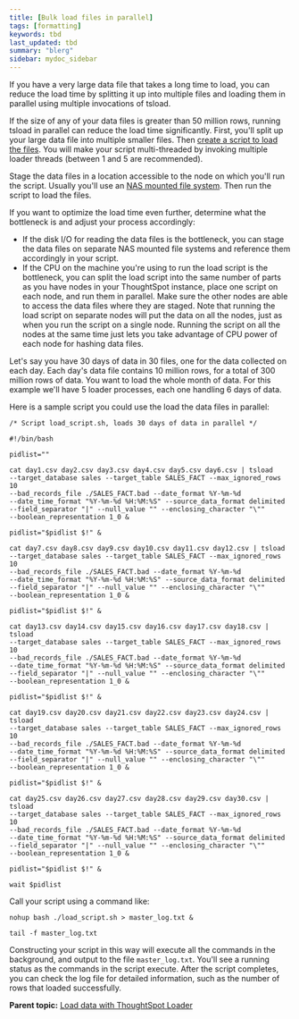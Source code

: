 ```yaml
---
title: [Bulk load files in parallel]
tags: [formatting]
keywords: tbd
last_updated: tbd
summary: "blerg"
sidebar: mydoc_sidebar
---
```

If you have a very large data file that takes a long time to load, you can reduce the load time by splitting it up into multiple files and loading them in parallel using multiple invocations of tsload.

If the size of any of your data files is greater than 50 million rows, running tsload in parallel can reduce the load time significantly. First, you'll split up your large data file into multiple smaller files. Then [create a script to load the files](load_with_script.html#). You will make your script multi-threaded by invoking multiple loader threads \(between 1 and 5 are recommended\).

Stage the data files in a location accessible to the node on which you'll run the script. Usually you'll use an [NAS mounted file system](../setup/NAS_mount.html#). Then run the script to load the files.

If you want to optimize the load time even further, determine what the bottleneck is and adjust your process accordingly:

-   If the disk I/O for reading the data files is the bottleneck, you can stage the data files on separate NAS mounted file systems and reference them accordingly in your script.
-   If the CPU on the machine you're using to run the load script is the bottleneck, you can split the load script into the same number of parts as you have nodes in your ThoughtSpot instance, place one script on each node, and run them in parallel. Make sure the other nodes are able to access the data files where they are staged. Note that running the load script on separate nodes will put the data on all the nodes, just as when you run the script on a single node. Running the script on all the nodes at the same time just lets you take advantage of CPU power of each node for hashing data files.

Let's say you have 30 days of data in 30 files, one for the data collected on each day. Each day's data file contains 10 million rows, for a total of 300 million rows of data. You want to load the whole month of data. For this example we'll have 5 loader processes, each one handling 6 days of data.

Here is a sample script you could use the load the data files in parallel:

```
/* Script load_script.sh, loads 30 days of data in parallel */

#!/bin/bash

pidlist=""

cat day1.csv day2.csv day3.csv day4.csv day5.csv day6.csv | tsload  
--target_database sales --target_table SALES_FACT --max_ignored_rows 10
--bad_records_file ./SALES_FACT.bad --date_format %Y-%m-%d
--date_time_format "%Y-%m-%d %H:%M:%S" --source_data_format delimited
--field_separator "|" --null_value "" --enclosing_character "\""
--boolean_representation 1_0 &

pidlist="$pidlist $!" &

cat day7.csv day8.csv day9.csv day10.csv day11.csv day12.csv | tsload  
--target_database sales --target_table SALES_FACT --max_ignored_rows 10
--bad_records_file ./SALES_FACT.bad --date_format %Y-%m-%d
--date_time_format "%Y-%m-%d %H:%M:%S" --source_data_format delimited
--field_separator "|" --null_value "" --enclosing_character "\""
--boolean_representation 1_0 &

pidlist="$pidlist $!" &

cat day13.csv day14.csv day15.csv day16.csv day17.csv day18.csv | tsload  
--target_database sales --target_table SALES_FACT --max_ignored_rows 10
--bad_records_file ./SALES_FACT.bad --date_format %Y-%m-%d
--date_time_format "%Y-%m-%d %H:%M:%S" --source_data_format delimited
--field_separator "|" --null_value "" --enclosing_character "\""
--boolean_representation 1_0 &

pidlist="$pidlist $!" &

cat day19.csv day20.csv day21.csv day22.csv day23.csv day24.csv | tsload  
--target_database sales --target_table SALES_FACT --max_ignored_rows 10
--bad_records_file ./SALES_FACT.bad --date_format %Y-%m-%d
--date_time_format "%Y-%m-%d %H:%M:%S" --source_data_format delimited
--field_separator "|" --null_value "" --enclosing_character "\""
--boolean_representation 1_0 &

pidlist="$pidlist $!" &

cat day25.csv day26.csv day27.csv day28.csv day29.csv day30.csv | tsload  
--target_database sales --target_table SALES_FACT --max_ignored_rows 10
--bad_records_file ./SALES_FACT.bad --date_format %Y-%m-%d
--date_time_format "%Y-%m-%d %H:%M:%S" --source_data_format delimited
--field_separator "|" --null_value "" --enclosing_character "\""
--boolean_representation 1_0 &

pidlist="$pidlist $!" &

wait $pidlist
```

Call your script using a command like:

```
nohup bash ./load_script.sh > master_log.txt &

tail -f master_log.txt
```

Constructing your script in this way will execute all the commands in the background, and output to the file `master_log.txt`. You'll see a running status as the commands in the script execute. After the script completes, you can check the log file for detailed information, such as the number of rows that loaded successfully.

**Parent topic:** [Load data with ThoughtSpot Loader](../../admin/loading/load_with_data_importer.html)
